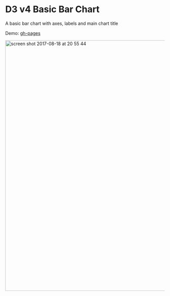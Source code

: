 # D3 v4 Basic Bar Chart

A basic bar chart with axes, labels and main chart title

Demo: [gh-pages](https://shanegibney.github.io/d3-v4-Basic-Bar-Chart/)

<img width="791" alt="screen shot 2017-08-18 at 20 55 44" src="https://user-images.githubusercontent.com/17167992/29475449-aa344850-8457-11e7-809c-86c60926cacd.png">
